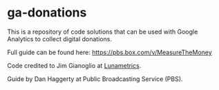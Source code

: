# ga-donations
This is a repository of code solutions that can be used with Google Analytics to collect digital donations. 

Full guide can be found here: https://pbs.box.com/v/MeasureTheMoney


Code credited to Jim Gianoglio at [Lunametrics](http://www.lunametrics.com/).

Guide by Dan Haggerty at Public Broadcasting Service (PBS). 

